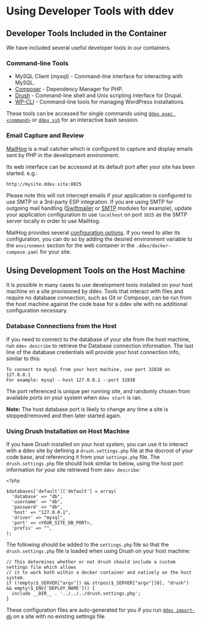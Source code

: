 <h1>Using Developer Tools with ddev</h1>

## Developer Tools Included in the Container
We have included several useful developer tools in our containers.

### Command-line Tools
- MySQL Client (mysql) - Command-line interface for interacting with MySQL.
- [Composer](https://getcomposer.org/) - Dependency Manager for PHP.
- [Drush](http://www.drush.org) - Command-line shell and Unix scripting interface for Drupal.
- [WP-CLI](http://wp-cli.org/) - Command-line tools for managing WordPress installations.

These tools can be accessed for single commands using [`ddev exec <command>`](cli-usage.md#executing-commands-in-containers) or [`ddev ssh`](cli-usage.md#ssh-into-containers) for an interactive bash session.

### Email Capture and Review
[MailHog](https://github.com/mailhog/MailHog) is a mail catcher which is configured to capture and display emails sent by PHP in the development environment.

Its web interface can be accessed at its default port after your site has been started. e.g.:
```
http://mysite.ddev.site:8025
```

Please note this will not intercept emails if your application is configured to use SMTP or a 3rd-party ESP integration. If you are using SMTP for outgoing mail handling ([Swiftmailer](https://www.drupal.org/project/swiftmailer) or [SMTP](https://www.drupal.org/project/smtp) modules for example), update your application configuration to use `localhost` on port `1025` as the SMTP server locally in order to use MailHog.

MailHog provides several [configuration options](https://github.com/mailhog/MailHog/blob/master/docs/CONFIG.md). If you need to alter its configuration, you can do so by adding the desired environment variable to the `environment` section for the web container in the `.ddev/docker-compose.yaml` for your site.

## Using Development Tools on the Host Machine
It is possible in many cases to use development tools installed on your host machine on a site provisioned by ddev. Tools that interact with files and require no database connection, such as Git or Composer, can be run from the host machine against the code base for a ddev site with no additional configuration necessary.

### Database Connections from the Host
If you need to connect to the database of your site from the host machine, run `ddev describe` to retrieve the Database connection information. The last line of the database credentials will provide your host connection info, similar to this:

```
To connect to mysql from your host machine, use port 32838 on 127.0.0.1
For example: mysql --host 127.0.0.1 --port 32838
```

The port referenced is unique per running site, and randomly chosen from available ports on your system when `ddev start` is ran.

**Note:** The host database port is likely to change any time a site is stopped/removed and then later started again.

### Using Drush Installation on Host Machine
If you have Drush installed on your host system, you can use it to interact with a ddev site by defining a `drush.settings.php` file at the docroot of your code base, and referencing it from your `settings.php` file. The `drush.settings.php` file should look similar to below, using the host port information for your site retrieved from `ddev describe`:

```
<?php

$databases['default']['default'] = array(
  'database' => "db",
  'username' => "db",
  'password' => "db",
  'host' => "127.0.0.1",
  'driver' => "mysql",
  'port' => <YOUR_SITE_DB_PORT>,
  'prefix' => "",
);
```

The following should be added to the `settings.php` file so that the `drush.settings.php` file is loaded when using Drush on your host machine:

```
// This determines whether or not drush should include a custom settings file which allows
// it to work both within a docker container and natively on the host system.
if (!empty($_SERVER["argv"]) && strpos($_SERVER["argv"][0], "drush") && empty($_ENV['DEPLOY_NAME'])) {
  include __DIR__ . '../../../drush.settings.php';
}
```

These configuration files are auto-generated for you if you run [`ddev import-db`](cli-usage.md#import-db) on a site with no existing settings file.
